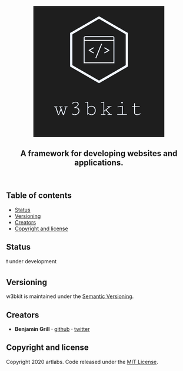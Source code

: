 
<div align='center'>
  <a href='#'>
    <img src='misc/logo.png' alt='logo'>
  </a>
</div>

<h2 align='center'>
  A framework for developing websites and applications.
</h2>

<br>

## Table of contents

- [Status](#status)
- [Versioning](#versioning)
- [Creators](#creators)
- [Copyright and license](#copyright-and-license)

## Status

:exclamation: under development

## Versioning

w3bkit is maintained under the [Semantic Versioning](https://semver.org/).

## Creators

- **Benjamin Grill**  **·** [github](https://github.com/artlabs) **·** [twitter](https://twitter.com/artlabs3)

## Copyright and license

Copyright 2020 artlabs. Code released under the [MIT License](LICENSE).
